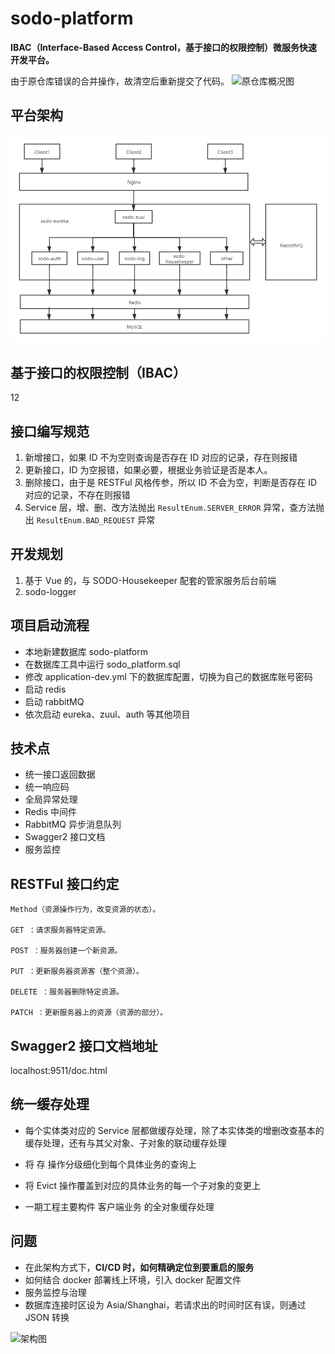 # sodo-platform

**IBAC（Interface-Based Access Control，基于接口的权限控制）微服务快速开发平台。**

由于原仓库错误的合并操作，故清空后重新提交了代码。
<img alt="原仓库概况图" src="https://images.gitee.com/uploads/images/2021/0813/163259_993d88d7_7701512.png">

## 平台架构

<img alt="平台架构图" src="./doc/平台架构.png">

## 基于接口的权限控制（IBAC）

12

## 接口编写规范

1. 新增接口，如果 ID 不为空则查询是否存在 ID 对应的记录，存在则报错
2. 更新接口，ID 为空报错，如果必要，根据业务验证是否是本人。
3. 删除接口，由于是 RESTFul 风格传参，所以 ID 不会为空，判断是否存在 ID 对应的记录，不存在则报错
4. Service 层，增、删、改方法抛出 `ResultEnum.SERVER_ERROR` 异常，查方法抛出 `ResultEnum.BAD_REQUEST` 异常

## 开发规划

1. 基于 Vue 的，与 SODO-Housekeeper 配套的管家服务后台前端
2. sodo-logger

## 项目启动流程

* 本地新建数据库 sodo-platform
* 在数据库工具中运行 sodo_platform.sql
* 修改 application-dev.yml 下的数据库配置，切换为自己的数据库账号密码
* 启动 redis
* 启动 rabbitMQ
* 依次启动 eureka、zuul、auth 等其他项目

## 技术点

* 统一接口返回数据
* 统一响应码
* 全局异常处理
* Redis 中间件
* RabbitMQ 异步消息队列
* Swagger2 接口文档
* 服务监控

## RESTFul 接口约定

    Method（资源操作行为，改变资源的状态）。
    
    GET ：请求服务器特定资源。
    
    POST ：服务器创建一个新资源。
    
    PUT ：更新服务器资源客（整个资源）。
    
    DELETE ：服务器删除特定资源。
    
    PATCH ：更新服务器上的资源（资源的部分）。

## Swagger2 接口文档地址

localhost:9511/doc.html

## 统一缓存处理

* 每个实体类对应的 Service 层都做缓存处理，除了本实体类的增删改查基本的缓存处理，还有与其父对象、子对象的联动缓存处理

* 将 存 操作分级细化到每个具体业务的查询上

* 将 Evict 操作覆盖到对应的具体业务的每一个子对象的变更上

* 一期工程主要构件 客户端业务 的全对象缓存处理

## 问题

* 在此架构方式下，**CI/CD 时，如何精确定位到要重启的服务**
* 如何结合 docker 部署线上环境，引入 docker 配置文件
* 服务监控与治理
* 数据库连接时区设为 Asia/Shanghai，若请求出的时间时区有误，则通过 JSON 转换

![架构图](https://images.gitee.com/uploads/images/2020/1202/142339_1892ebe6_7701512.jpeg "未命名文件.jpg")